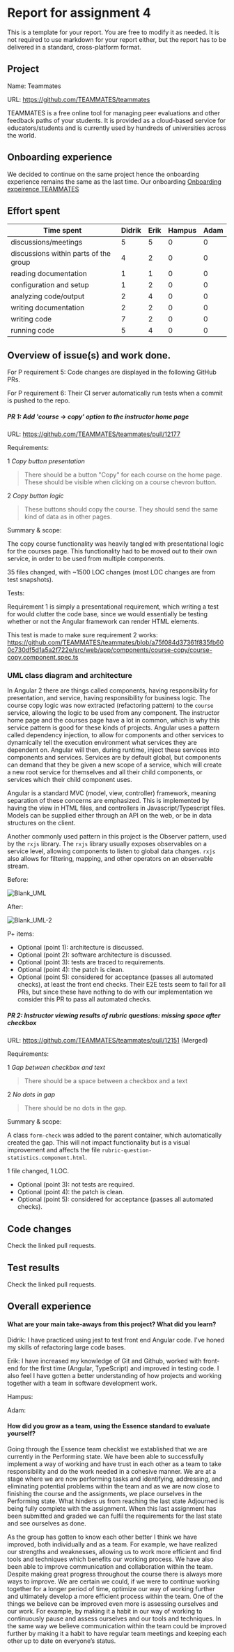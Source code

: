 # Report for assignment 4

This is a template for your report. You are free to modify it as needed.
It is not required to use markdown for your report either, but the report
has to be delivered in a standard, cross-platform format.

## Project

Name: Teammates

URL: https://github.com/TEAMMATES/teammates

TEAMMATES is a free online tool for managing peer evaluations and other feedback paths of your students. It is provided as a cloud-based service for educators/students and is currently used by hundreds of universities across the world.

## Onboarding experience

We decided to continue on the same project hence the onboarding experience remains the same as the last time. Our onboarding [Onboarding expeirence TEAMMATES](https://github.com/soffan-group-20/teammates/issues/1)

## Effort spent

| Time spent                            | Didrik | Erik   | Hampus | Adam   |
| ------------------------------------- | ------ | ------ | ------ | ------ |
| discussions/meetings                  | 5      | 5      | 0      | 0      |
| discussions within parts of the group | 4      | 2      | 0      | 0      |
| reading documentation                 | 1      | 1      | 0      | 0      |
| configuration and setup               | 1      | 2      | 0      | 0      |
| analyzing code/output                 | 2      | 4      | 0      | 0      |
| writing documentation                 | 2      | 2      | 0      | 0      |
| writing code                          | 7      | 2      | 0      | 0      |
| running code                          | 5      | 4      | 0      | 0      |

## Overview of issue(s) and work done.

For P requirement 5: Code changes are displayed in the following GitHub PRs.

For P requirement 6: Their CI server automatically run tests when a commit is pushed to the repo.

##### PR 1: Add 'course -> copy' option to the instructor home page

URL: https://github.com/TEAMMATES/teammates/pull/12177

Requirements:

1 *Copy button presentation*

> There should be a button "Copy" for each course on the home page. These should be visible when clicking on a course chevron button.

2 *Copy button logic*

> These buttons should copy the course. They should send the same kind of data as in other pages.

Summary & scope:

The copy course functionality was heavily tangled with presentational logic for the courses page. This functionality had to be moved out to their own service, in order to be used from multiple components.

35 files changed, with ~1500 LOC changes (most LOC changes are from test snapshots).

Tests:

Requirement 1 is simply a presentational requirement, which writing a test for would clutter the code base, since we would essentially be testing whether or not the Angular framework can render HTML elements.

This test is made to make sure requirement 2 works: https://github.com/TEAMMATES/teammates/blob/a75f084d37361f835fb600c730df5d1a5a2f722e/src/web/app/components/course-copy/course-copy.component.spec.ts

### UML class diagram and architecture

In Angular 2 there are things called components, having responsibility for presentation, and service, having responsibility for business logic. The course copy logic was now extracted (refactoring pattern) to the `course` service, allowing the logic to be used from any component. The instructor home page and the courses page have a lot in common, which is why this service pattern is good for these kinds of projects. Angular uses a pattern called dependency injection, to allow for components and other services to dynamically tell the execution environment what services they are dependent on. Angular will then, during runtime, inject these services into components and services. Services are by default global, but components can demand that they be given a new scope of a service, which will create a new root service for themselves and all their child components, or services which their child component uses.

Angular is a standard MVC (model, view, controller) framework, meaning separation of these concerns are emphasized. This is implemented by having the view in HTML files, and controllers in Javascript/Typescript files. Models can be supplied either through an API on the web, or be in data structures on the client.

Another commonly used pattern in this project is the Observer pattern, used by the `rxjs` library. The `rxjs` library usually exposes observables on a service level, allowing components to listen to global data changes. `rxjs` also allows for filtering, mapping, and other operators on an observable stream.

Before:

![Blank_UML](https://user-images.githubusercontent.com/5240046/223676185-93346e94-ae8a-4fab-b1f6-ce9f09a219e9.png)

After:

![Blank_UML-2](https://user-images.githubusercontent.com/5240046/223676206-9ee5a639-8cc9-4516-be2c-988786117619.png)

P+ items:

- Optional (point 1): architecture is discussed.
- Optional (point 2): software architecture is discussed.
- Optional (point 3): tests are traced to requirements.
- Optional (point 4): the patch is clean.
- Optional (point 5): considered for acceptance (passes all automated checks), at least the front end checks. Their E2E tests seem to fail for all PRs, but since these have nothing to do with our implementation we consider this PR to pass all automated checks.

##### PR 2: Instructor viewing results of rubric questions: missing space after checkbox

URL: https://github.com/TEAMMATES/teammates/pull/12151 (Merged)

Requirements:

1 *Gap between checkbox and text*

> There should be a space between a checkbox and a text

2 *No dots in gap*

> There should be no dots in the gap.

Summary & scope:

A class `form-check` was added to the parent container, which automatically created the gap. This will not impact functionality but is a visual improvement and affects the file `rubric-question-statistics.component.html`.

1 file changed, 1 LOC.

- Optional (point 3): not tests are required.
- Optional (point 4): the patch is clean.
- Optional (point 5): considered for acceptance (passes all automated checks).

## Code changes

Check the linked pull requests.

## Test results

Check the linked pull requests.

## Overall experience

#### What are your main take-aways from this project? What did you learn?
Didrik: I have practiced using jest to test front end Angular code. I've honed my skills of refactoring large code bases.

Erik: I have increased my knowledge of Git and Github, worked with front-end for the first time (Angular, TypeScript) and improved in testing code. I also feel I have gotten a better understanding of how projects and working together with a team in software development work.

Hampus:

Adam:

#### How did you grow as a team, using the Essence standard to evaluate yourself?

Going through the Essence team checklist we established that we are currently in the Performing state. We have been able to successfully implement a way of working and have trust in each other as a team to take responsibility and do the work needed in a cohesive manner. We are at a stage where we are now performing tasks and identifying, addressing, and eliminating potential problems within the team and as we are now close to finishing the course and the assignments, we place ourselves in the Performing state. What hinders us from reaching the last state Adjourned is being fully complete with the assignment. When this last assignment has been submitted and graded we can fulfil the requirements for the last state and see ourselves as done.

As the group has gotten to know each other better I think we have improved, both individually and as a team. For example, we have realized our strengths and weaknesses, allowing us to work more efficient and find tools and techniques which benefits our working process. We have also been able to improve communication and collaboration within the team. Despite making great progress throughout the course there is always more ways to improve. We are certain we could, if we were to continue working together for a longer period of time, optimize our way of working further and ultimately develop a more efficient process within the team. One of the things we believe can be improved even more is assessing ourselves and our work. For example, by making it a habit in our way of working to continuously pause and assess ourselves and our tools and techniques. In the same way we believe communication within the team could be improved further by making it a habit to have regular team meetings and keeping each other up to date on everyone’s status.

